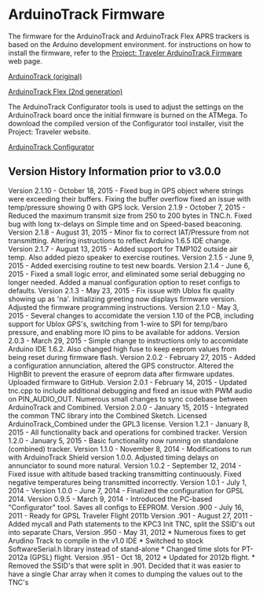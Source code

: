 # ArduinoTrack Firmware
The firmware for the ArduinoTrack and ArduinoTrack Flex APRS trackers is based on the Arduino development environment. for
instructions on how to install the firmware, refer to the [Project: Traveler ArduinoTrack Firmware](https://www.projecttraveler.org/arduinotrack-firmware) web page. 

[ArduinoTrack (original)](https://github.com/custom-ds/arduinotrack-hardware)

[ArduinoTrack Flex (2nd generation)](https://github.com/custom-ds/ArduinoTrack-Flex-Hardware)

The ArduinoTrack Configurator tools is used to adjust the settings on the ArduinoTrack board once the initial firmware is burned on the ATMega.  To download the compiled version of the Configurator tool installer, visit the Project: Traveler website.

[ArduinoTrack Configurator](https://www.projecttraveler.org/arduinotrack/arduinotrack-configurator)


## Version History Information prior to v3.0.0
Version 2.1.10 - October 18, 2015 - Fixed bug in GPS object where strings were exceeding their buffers.  Fixing the buffer overflow fixed an issue with temp/pressure showing 0 with GPS lock.
Version 2.1.9 - October 7, 2015 - Reduced the maximum transmit size from 250 to 200 bytes in TNC.h.  Fixed bug with long tx-delays on Simple time and on Speed-based beaconing.
Version 2.1.8 - August 31, 2015 - Minor fix to correct IAT/Pressure from not transmitting.  Altering instructions to reflect Arduino 1.6.5 IDE change.
Version 2.1.7 - August 13, 2015 - Added support for TMP102 outside air temp.  Also added piezo speaker to exercise routines.
Version 2.1.5 - June 9, 2015 - Added exercising routine to test new boards.
Version 2.1.4 - June 6, 2015 - Fixed a small logic error, and eliminated some serial debugging no longer needed.  Added a manual configuration option to reset configs to defaults.
Version 2.1.3 - May 23, 2015 - Fix issue with Ublox fix quality showing up as 'na'.  Initializing greeting now displays firmware version.  Adjusted the firmware programming instructions.
Version 2.1.0 - May 3, 2015 - Several changes to accomidate the version 1.10 of the PCB, including support for Ublox GPS's, switching from 1-wire to SPI for temp/baro pressure, and enabling more IO pins to be available for addons.
Version 2.0.3 - March 29, 2015 - Simple change to instructions only to accomidate Arduino IDE 1.6.2.  Also changed high fuse to keep eeprom values from being reset during firmware flash.
Version 2.0.2 - February 27, 2015 - Added a configuration annunciation, altered the GPS constructor.  Altered the HighBit to prevent the erasure of eeprom data after firmware updates. Uploaded firmware to GitHub.
Version 2.0.1 - February 14, 2015 - Updated tnc.cpp to include additional debugging and fixed an issue with PWM audio on PIN_AUDIO_OUT.  Numerous small changes to sync codebase between ArduinoTrack and Combined.
Version 2.0.0 - January 15, 2015 - Integrated the common TNC library into the Combined Sketch.  Licensed ArduinoTrack_Combined under the GPL3 license.
Version 1.2.1 - January 8, 2015 - All functionality back and operations for combined tracker.
Version 1.2.0 - January 5, 2015 - Basic functionality now running on standalone (combined) tracker.
Version 1.1.0 - November 8, 2014 - Modifications to run with ArduinoTrack Shield version 1.0.0.  Adjusted timing delays on annunciator to sound more natural.
Version 1.0.2 - September 12, 2014 - Fixed issue with altitude based tracking transmitting continuously.  Fixed negative temperatures being transmitted incorrectly.
Version 1.0.1 - July 1, 2014 -
Version 1.0.0 - June 7, 2014 - Finalized the configuration for GPSL 2014.
Version 0.9.5 - March 9, 2014 - Introduced the PC-based "Configurator" tool.  Saves all configs to EEPROM.
Version .900 - July 16, 2011 - Ready for GPSL Traveler Flight 2011b
Version .901 - August 27, 2011 - Added mycall and Path statements to the KPC3 Init TNC, split the SSID's out into separate Chars,
Version .950 - May 31, 2012
      * Numerous fixes to get Arudino Track to compile in the v1.0 IDE
      * Switched to stock SoftwareSerial.h library instead of stand-alone
      * Changed time slots for PT-2012a (GPSL) flight.
Version .951 - Oct 18, 2012
      * Updated for 2012b flight.
      * Removed the SSID's that were split in .901.  Decided that it was easier to have a single Char array when it comes to dumping
         the values out to the TNC's